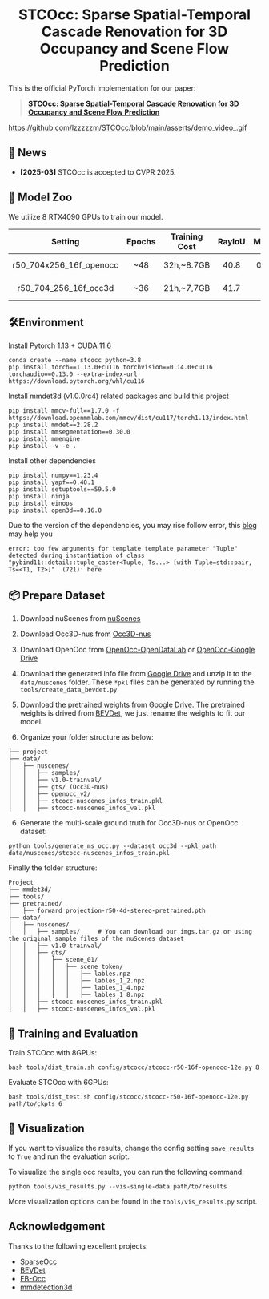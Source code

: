 <div align="center">

# STCOcc: Sparse Spatial-Temporal Cascade Renovation for 3D Occupancy and Scene Flow Prediction

</div>
This is the official PyTorch implementation for our paper:

> [**STCOcc: Sparse Spatial-Temporal Cascade Renovation for 3D Occupancy and Scene Flow Prediction**](https://arxiv.org/abs/2504.19749)

https://github.com/lzzzzzm/STCOcc/blob/main/asserts/demo_video_.gif

## 🚀 News

* **[2025-03]** STCOcc is accepted to CVPR 2025.

## 🤗 Model Zoo

We utilize 8 RTX4090 GPUs to train our model.

|         Setting         | Epochs | Training Cost | RayIoU | MAVE |                                                Weights                                                | 
|:-----------------------:|:------:|:-------------:|:------:|:----:|-------------------------------------------------------------------------------------------------------|
| r50_704x256_16f_openocc |  ~48   |  32h,~8.7GB   |  40.8  | 0.44 | [Google-drive](https://drive.google.com/file/d/1_Ici4fsOk30Eqtc-nqUMcsj8NGi_dcxe/view?usp=drive_link) |
|  r50_704_256_16f_occ3d  |  ~36   |  21h,~7,7GB   |  41.7  |  -   | [Google-drive](https://drive.google.com/file/d/1ZbjYlzq9B7b_ac8lLXP_1gV7TRzL1TvX/view?usp=drive_link)                                            |

## 🛠️Environment

Install Pytorch 1.13 + CUDA 11.6

```setup
conda create --name stcocc python=3.8
pip install torch==1.13.0+cu116 torchvision==0.14.0+cu116 torchaudio==0.13.0 --extra-index-url https://download.pytorch.org/whl/cu116
```

Install mmdet3d (v1.0.0rc4) related packages and build this project
```setup
pip install mmcv-full==1.7.0 -f https://download.openmmlab.com/mmcv/dist/cu117/torch1.13/index.html
pip install mmdet==2.28.2
pip install mmsegmentation==0.30.0
pip install mmengine
pip install -v -e .
```

Install other dependencies
```setup
pip install numpy==1.23.4
pip install yapf==0.40.1
pip install setuptools==59.5.0
pip install ninja
pip install einops
pip install open3d==0.16.0
```

Due to the version of the dependencies, you may rise follow error, this [blog](https://blog.csdn.net/lzzzzzzm/article/details/133890916?spm=1001.2014.3001.5501) may help you
```error
error: too few arguments for template template parameter "Tuple" detected during instantiation of class "pybind11::detail::tuple_caster<Tuple, Ts...> [with Tuple=std::pair, Ts=<T1, T2>]"  (721): here
```

## 📦 Prepare Dataset

1. Download nuScenes from [nuScenes](https://www.nuscenes.org/nuscenes) 

2. Download Occ3D-nus from [Occ3D-nus](https://drive.google.com/file/d/1kiXVNSEi3UrNERPMz_CfiJXKkgts_5dY/view?usp=drive_link)

3. Download OpenOcc from [OpenOcc-OpenDataLab](https://opendatalab.com/OpenDriveLab/CVPR24-Occ-Flow-Challenge/tree/main) 
or [OpenOcc-Google Drive](https://drive.google.com/drive/folders/1lpqjXZRKEvNHFhsxTf0MOE13AZ3q4bTq)

4. Download the generated info file from [Google Drive](https://drive.google.com/file/d/1KP25b3excY4N-3rqfkijuUmJLZeMwxZw/view?usp=sharing)
and unzip it to the `data/nuscenes` folder. These `*pkl` files can be generated by running the `tools/create_data_bevdet.py`

5. Download the pretrained weights from [Google Drive](https://drive.google.com/file/d/18Mxghwok1mlD1Pu2b16jjE13tszaxJUr/view?usp=drive_link).
The pretrained weights is drived from [BEVDet](https://github.com/HuangJunJie2017/BEVDet), we just rename the weights to fit our model.

5. Organize your folder structure as below:

```
├── project
├── data/
│   ├── nuscenes/
│   │   ├── samples/ 
│   │   ├── v1.0-trainval/
│   │   ├── gts/ (Occ3D-nus)
│   │   ├── openocc_v2/
│   │   ├── stcocc-nuscenes_infos_train.pkl
│   │   ├── stcocc-nuscenes_infos_val.pkl
```

6. Generate the multi-scale ground truth for Occ3D-nus or OpenOcc dataset:
```generate_multi-scale-gt
python tools/generate_ms_occ.py --dataset occ3d --pkl_path data/nuscenes/stcocc-nuscenes_infos_train.pkl
```

Finally the folder structure:

```
Project
├── mmdet3d/
├── tools/
├── pretrained/
│   ├── forward_projection-r50-4d-stereo-pretrained.pth
├── data/
│   ├── nuscenes/
│   │   ├── samples/     # You can download our imgs.tar.gz or using the original sample files of the nuScenes dataset
│   │   ├── v1.0-trainval/
│   │   ├── gts/
│   │   │   ├── scene_01/
│   │   │   │   ├── scene_token/
│   │   │   │   │   ├── lables.npz
│   │   │   │   │   ├── lables_1_2.npz
│   │   │   │   │   ├── lables_1_4.npz
│   │   │   │   │   ├── lables_1_8.npz
│   │   ├── stcocc-nuscenes_infos_train.pkl
│   │   ├── stcocc-nuscenes_infos_val.pkl
```

## 🎇 Training and Evaluation

Train STCOcc with 8GPUs:

```train
bash tools/dist_train.sh config/stcocc/stcocc-r50-16f-openocc-12e.py 8
```

Evaluate STCOcc with 6GPUs:

```eval
bash tools/dist_test.sh config/stcocc/stcocc-r50-16f-openocc-12e.py path/to/ckpts 6
```

## 🎥 Visualization
If you want to visualize the results, change the config setting `save_results` to `True` and run the evaluation script.

To visualize the single occ results, you can run the following command:
```visualize
python tools/vis_results.py --vis-single-data path/to/results
```
More visualization options can be found in the `tools/vis_results.py` script.


## Acknowledgement

Thanks to the following excellent projects:

- [SparseOcc](https://github.com/MCG-NJU/SparseOcc)
- [BEVDet](https://github.com/HuangJunJie2017/BEVDet)
- [FB-Occ](https://github.com/NVlabs/FB-BEV)
- [mmdetection3d](https://github.com/open-mmlab/mmdetection3d)
